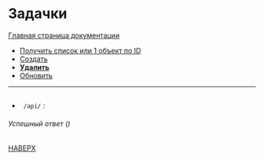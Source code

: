 # Задачки

[Главная страница документации](/README.md)

* [Получить список или 1 объект по ID](/docs/task/task-get.md)
* [Создать](/docs/task/task-create.md)   
* **[Удалить](/docs/task/task-delete.md)** 
* [Обновить](/docs/task/task-update.md)
---

## 
- ` /api/` :
###### Успешный ответ ()

[НАВЕРХ](#задачки)